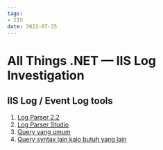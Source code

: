 ```yaml
---
tags:
- IIS
date: 2022-07-25
---
```


# All Things .NET — IIS Log Investigation

## IIS Log / Event Log tools

1. [Log Parser 2.2](https://www.microsoft.com/en-sg/download/details.aspx?id=24659)  
2. [Log Parser Studio](https://techcommunity.microsoft.com/gxcuf89792/attachments/gxcuf89792/Exchange/16744/1/LPSV2.D2.zip)  
3. [Query yang umum](https://github.com/asakura89/AskScratchpad/blob/master/Other/LogParserStudio-IIS-Log_query.txt)  
4. [Query syntax lain kalo butuh yang lain](https://logparserplus.com/functions/)  